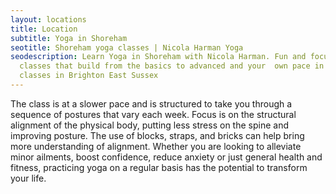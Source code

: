 ```yaml
---
layout: locations
title: Location
subtitle: Yoga in Shoreham
seotitle: Shoreham yoga classes | Nicola Harman Yoga
seodescription: Learn Yoga in Shoreham with Nicola Harman. Fun and focused
  classes that build from the basics to advanced and your  own pace in local
  classes in Brighton East Sussex
---
```

The class is at a slower pace and is structured to take you through a sequence of postures that vary each week. Focus is on the structural alignment of the physical body, putting less stress on the spine and improving posture. The use of blocks, straps, and bricks can help bring more understanding of alignment. Whether you are looking to alleviate minor ailments, boost confidence, reduce anxiety or just general health and fitness, practicing yoga on a regular basis has the potential to transform your life.
